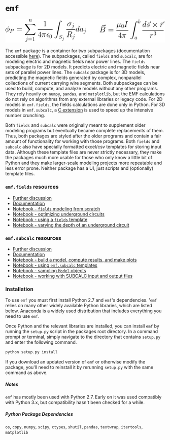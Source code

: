 # `emf`

![equations](docs/img/both-equations.png)

The `emf` package is a container for two subpackages (documentation accessible [here](docs/index.html)). The subpackages, called `fields` and `subcalc`, are for modeling electric and magnetic fields near power lines. The `fields` subpackage is for 2D models. It predicts electric and magnetic fields near sets of parallel power lines. The `subcalc` package is for 3D models, predicting the magnetic fields generated by complex, nonparallel collections of current carrying wire segments. Both subpackages can be used to build, compute, and analyze models without any other programs. They rely heavily on `numpy`, `pandas`, and `matplotlib`, but the EMF calculations do not rely on algorithms from any external libraries or legacy code. For 2D models in `emf.fields`, the fields calculations are done only in Python. For 3D models in `emf.subcalc`, a [C extension](emf/subcalc/lift/lift.c) is used to speed up the intensive number crunching.

Both `fields` and `subcalc` were originally meant to supplement older modeling programs but eventually became complete replacements of them. Thus, both packages are styled after the older programs and contain a fair amount of functionality for working with those programs. Both `fields` and `subcalc` also have specially formatted excel/csv templates for storing input data. Although these template files are never strictly necessary, they make the packages much more usable for those who only know a little bit of Python and they make larger-scale modeling projects more repeatable and less error prone. Neither package has a UI, just scripts and (optionally) template files.

### `emf.fields` resources

* [Further discussion](docs/README-fields.html)
* [Documentation](docs/emf.fields.html)
* [Notebook - `fields` modeling from scratch](docs/fields-workflow-from-scratch.html)
* [Notebook - optimizing underground circuits](docs/underground-line-optimization.html)
* [Notebook - using a `fields` template](docs/using-a-template.html)
* [Notebook - varying the depth of an underground circuit](docs/underground-delta-depth-test.html)

### `emf.subcalc` resources

* [Further discussion](docs/README-subcalc.html)
* [Documentation](docs/emf.subcalc.html)
* [Notebook - build a model, compute results, and make plots](docs/small-model-tutorial.html)
* [Notebook - using `emf.subcalc` templates](docs/tower-and-footprint-templates.html)
* [Notebook - sampling `Model` objects](docs/sampling-model-objects.html)
* [Notebook - working with SUBCALC input and output files](docs/working-with-SUBCALC-files.html)

### Installation

To use `emf` you must first install Python 2.7 and `emf`'s dependencies. '`emf` relies on many other widely available Python libraries, which are listed below. [Anaconda](https://www.continuum.io/downloads) is a widely used distribution that includes everything you need to use `emf`.

Once Python and the relevant libraries are installed, you can install `emf` by running the `setup.py` script in the packages root directory. In a command prompt or terminal, simply navigate to the directory that contains `setup.py` and enter the following command.

```python
python setup.py install
```

If you download an updated version of `emf` or otherwise modify the package, you'll need to reinstall it by rerunning `setup.py` with the same command as above.

##### Notes

`emf` has mostly been used with Python 2.7. Early on it was used compatibly with Python 3.x, but compatibility hasn't been checked for a while.

##### Python Package Dependencies
`os`, `copy`, `numpy`, `scipy`, `ctypes`, `shutil`, `pandas`, `textwrap`, `itertools`, `matplotlib`
